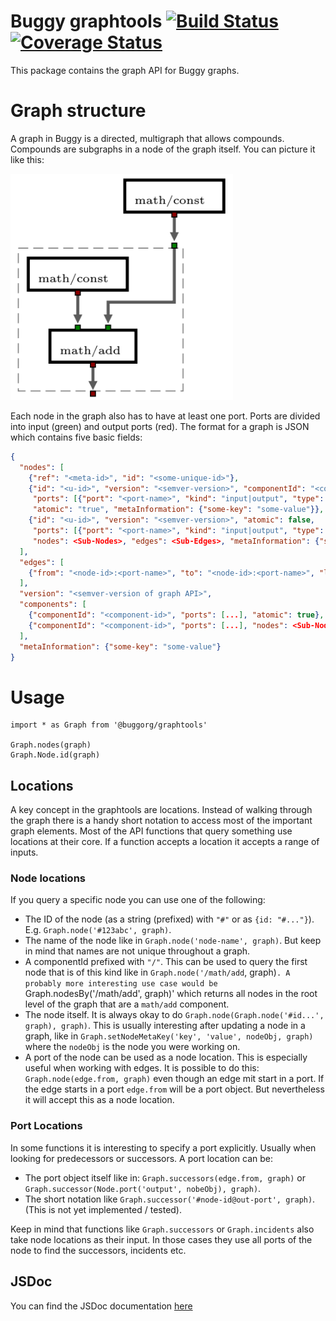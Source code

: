 # Buggy graphtools [![Build Status](https://travis-ci.org/BuggyOrg/graphtools.svg?branch=master)](https://travis-ci.org/BuggyOrg/graphtools) [![Coverage Status](https://coveralls.io/repos/github/BuggyOrg/graphtools/badge.svg?branch=master)](https://coveralls.io/github/BuggyOrg/graphtools?branch=master)

This package contains the graph API for Buggy graphs.

# Graph structure

A graph in Buggy is a directed, multigraph that allows compounds. Compounds are
subgraphs in a node of the graph itself. You can picture it like this:

![A compound node that contains another graph.](doc/compound.png)

Each node in the graph also has to have at least one port. Ports
are divided into input (green) and output ports (red). The format
for a graph is JSON which contains five basic fields:

```json
{
  "nodes": [
    {"ref": "<meta-id>", "id": "<some-unique-id>"},
    {"id": "<u-id>", "version": "<semver-version>", "componentId": "<component-id>",
     "ports": [{"port": "<port-name>", "kind": "input|output", "type": "number"}],
     "atomic": "true", "metaInformation": {"some-key": "some-value"}},
    {"id": "<u-id>", "version": "<semver-version>", "atomic": false,
     "ports": [{"port": "<port-name>", "kind": "input|output", "type": "number"}],
     "nodes": <Sub-Nodes>, "edges": <Sub-Edges>, "metaInformation": {"some-key": "some-value"}},
  ],
  "edges": [
    {"from": "<node-id>:<port-name>", "to": "<node-id>:<port-name>", "layer": "dataflow"}
  ],
  "version": "<semver-version of graph API>",
  "components": [
    {"componentId": "<component-id>", "ports": [...], "atomic": true},
    {"componentId": "<component-id>", "ports": [...], "nodes": <Sub-Nodes>, "edges": <Sub-Edges>}
  ],
  "metaInformation": {"some-key": "some-value"}
}
```

# Usage

```
import * as Graph from '@buggorg/graphtools'

Graph.nodes(graph)
Graph.Node.id(graph)
```

## Locations

A key concept in the graphtools are locations. Instead of walking through the graph there is a handy short notation to access most of the important graph elements. Most of the API functions that query something use locations at their core. If a function accepts a location it accepts a range of inputs.

### Node locations

If you query a specific node you can use one of the following:

 - The ID of the node (as a string (prefixed) with `"#"` or as `{id: "#..."}`). E.g. `Graph.node('#123abc', graph)`.
 - The name of the node like in `Graph.node('node-name', graph)`. But keep in mind that names are not unique throughout a graph.
 - A componentId prefixed with `"/"`. This can be used to query the first node that is of this kind like in `Graph.node('/math/add`, graph)`. A probably more interesting use case would be `Graph.nodesBy('/math/add', graph)' which returns all nodes in the root level of the graph that are a `math/add` component.
 - The node itself. It is always okay to do `Graph.node(Graph.node('#id...', graph), graph)`. This is usually interesting after updating a node in a graph, like in `Graph.setNodeMetaKey('key', 'value', nodeObj, graph)` where the `nodeObj` is the node you were working on.
 - A port of the node can be used as a node location. This is especially useful when working with edges. It is possible to do this: `Graph.node(edge.from, graph)` even though an edge mit start in a port. If the edge starts in a port `edge.from` will be a port object. But nevertheless it will accept this as a node location.

### Port Locations

In some functions it is interesting to specify a port explicitly. Usually when looking for predecessors or successors. A port location can be:

 - The port object itself like in: `Graph.successors(edge.from, graph)` or `Graph.successor(Node.port('output', nobeObj), graph)`.
 - The short notation like `Graph.successor('#node-id@out-port', graph)`. (This is not yet implemented / tested).
 
Keep in mind that functions like `Graph.successors` or `Graph.incidents` also take node locations as their input. In those cases they use all ports of the node to find the successors, incidents etc.

## JSDoc

You can find the JSDoc documentation [here](https://buggyorg.github.io/graphtools/index.html)
